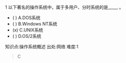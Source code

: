 1
以下著名的操作系统中，属于多用户、分时系统的是_____ 。
- ( ) A.DOS系统
- ( ) B.Windows NT系统
- (x) C.UNIX系统
- ( ) D.OS/2系统

知识点:操作系统概述
出处:网络
难度:1
> C
